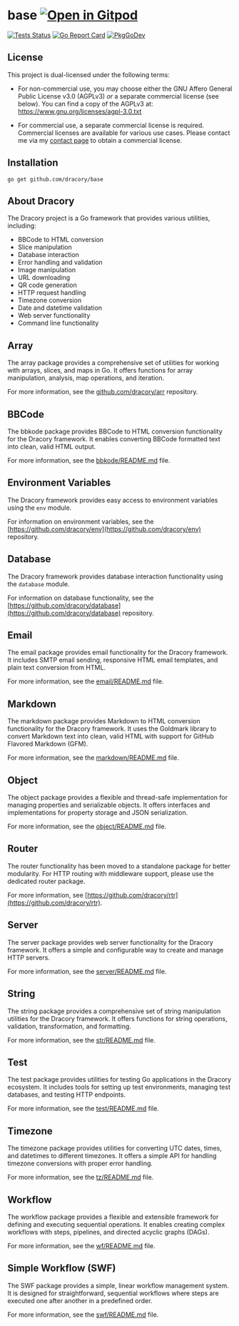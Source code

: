 # base <a href="https://gitpod.io/#https://github.com/dracory/base" style="float:right:"><img src="https://gitpod.io/button/open-in-gitpod.svg" alt="Open in Gitpod" loading="lazy"></a>

[![Tests Status](https://github.com/dracory/base/actions/workflows/tests.yml/badge.svg?branch=main)](https://github.com/dracory/base/actions/workflows/tests.yml)
[![Go Report Card](https://goreportcard.com/badge/github.com/dracory/base)](https://goreportcard.com/report/github.com/dracory/base)
[![PkgGoDev](https://pkg.go.dev/badge/github.com/dracory/base)](https://pkg.go.dev/github.com/dracory/base)

## License

This project is dual-licensed under the following terms:

- For non-commercial use, you may choose either the GNU Affero General Public License v3.0 (AGPLv3) _or_ a separate commercial license (see below). You can find a copy of the AGPLv3 at: https://www.gnu.org/licenses/agpl-3.0.txt

- For commercial use, a separate commercial license is required. Commercial licenses are available for various use cases. Please contact me via my [contact page](https://lesichkov.co.uk/contact) to obtain a commercial license.

## Installation

```
go get github.com/dracory/base
```

## About Dracory

The Dracory project is a Go framework that provides various utilities, including:

- BBCode to HTML conversion
- Slice manipulation
- Database interaction
- Error handling and validation
- Image manipulation
- URL downloading
- QR code generation
- HTTP request handling
- Timezone conversion
- Date and datetime validation
- Web server functionality
- Command line functionality


## Array

The array package provides a comprehensive set of utilities for working
with arrays, slices, and maps in Go.
It offers functions for array manipulation, analysis, map operations, and iteration.

For more information, see the [github.com/dracory/arr](https://github.com/dracory/arr) repository.

## BBCode

The bbkode package provides BBCode to HTML conversion functionality for the Dracory framework.
It enables converting BBCode formatted text into clean, valid HTML output.

For more information, see the [bbkode/README.md](bbkode/README.md) file.

## Environment Variables

The Dracory framework provides easy access to environment variables
using the `env` module.

For information on environment variables, see the [https://github.com/dracory/env](https://github.com/dracory/env) repository.

## Database

The Dracory framework provides database interaction functionality
using the `database` module.

For information on database functionality, see the [https://github.com/dracory/database](https://github.com/dracory/database) repository.

## Email

The email package provides email functionality for the Dracory framework.
It includes SMTP email sending, responsive HTML email templates, and plain text conversion from HTML.

For more information, see the [email/README.md](email/README.md) file.

## Markdown

The markdown package provides Markdown to HTML conversion functionality for the Dracory framework.
It uses the Goldmark library to convert Markdown text into clean, valid HTML with support for GitHub Flavored Markdown (GFM).

For more information, see the [markdown/README.md](markdown/README.md) file.

## Object

The object package provides a flexible and thread-safe implementation for managing properties and serializable objects.
It offers interfaces and implementations for property storage and JSON serialization.

For more information, see the [object/README.md](object/README.md) file.

## Router

The router functionality has been moved to a standalone package for better modularity.
For HTTP routing with middleware support, please use the dedicated router package.

For more information, see [https://github.com/dracory/rtr](https://github.com/dracory/rtr).

## Server

The server package provides web server functionality for the Dracory framework.
It offers a simple and configurable way to create and manage HTTP servers.

For more information, see the [server/README.md](server/README.md) file.

## String

The string package provides a comprehensive set of string manipulation utilities for the Dracory framework.
It offers functions for string operations, validation, transformation, and formatting.

For more information, see the [str/README.md](str/README.md) file.

## Test

The test package provides utilities for testing Go applications in the Dracory ecosystem.
It includes tools for setting up test environments, managing test databases, and testing HTTP endpoints.

For more information, see the [test/README.md](test/README.md) file.

## Timezone

The timezone package provides utilities for converting UTC dates, times, and datetimes to different timezones.
It offers a simple API for handling timezone conversions with proper error handling.

For more information, see the [tz/README.md](tz/README.md) file.

## Workflow

The workflow package provides a flexible and extensible framework for defining
and executing sequential operations.
It enables creating complex workflows with steps, pipelines, and directed
acyclic graphs (DAGs).

For more information, see the [wf/README.md](wf/README.md) file.

## Simple Workflow (SWF)

The SWF package provides a simple, linear workflow management system.
It is designed for straightforward, sequential workflows where steps are executed
one after another in a predefined order.

For more information, see the [swf/README.md](swf/README.md) file.
